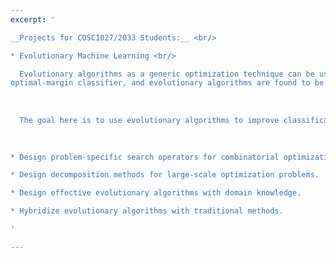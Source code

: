 ```yaml
---
excerpt: '

__Projects for COSC1027/2033 Students:__ <br/>

* Evolutionary Machine Learning <br/>

  Evolutionary algorithms as a generic optimization technique can be used to train a machine learning model. For example, in a recent published [paper](http://yuansuny.github.io/files/Rpaper_OEC.pdf), a number of evolutionray algorithms have been used to train an 
optimal-margin classifier, and evolutionary algorithms are found to be superior than triditional methods in terms of classification accuracy, although evolutionary algorithms can be 20 times slower. In another [paper](http://yuansuny.github.io/files/Rpaper_EGAN.pdf), an evolutionary algorithm with problem specific operators (i.e., crossover and mutation) is proposed to tune a hyper-prameter for Generative Adversarial Networks. 
  
  
  
  The goal here is to use evolutionary algorithms to improve classification accuracy or improve the robustness of model. 
  
  

* Design problem-specific search operators for combinatorial optimization.

* Design decomposition methods for large-scale optimization problems.

* Design effective evolutionary algorithms with domain knowledge.

* Hybridize evolutionary algorithms with traditional methods.

'

---
```

